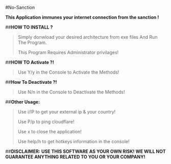 #No-Sanction

**This Application immunes your internet connection from the sanction !**

##**HOW TO INSTALL ?**


> Simply donwload your desired architecture from exe files And Run The Program. 
> 
> This Program Requires Administrator privilages! 



##**HOW TO Activate ?!**

> Use Y/y in the Console to Activate the Methods! 



##**How To Deactivate ?!**

> Use N/n in the Console to Deactivate the Methods! 

##**Other Usage:**

> Use i/IP to get your external ip & your country!
> 
> Use P/p to ping cloudflare!
> 
> Use x to close the application!
> 
> Use help/h to get hotkeys information in the console!



##**DISCLAIMER:**
**USE THIS SOFTWARE AS YOUR OWN RISK! WE WILL NOT GUARANTEE ANYTHING RELATED TO YOU OR YOUR COMPANY!**
